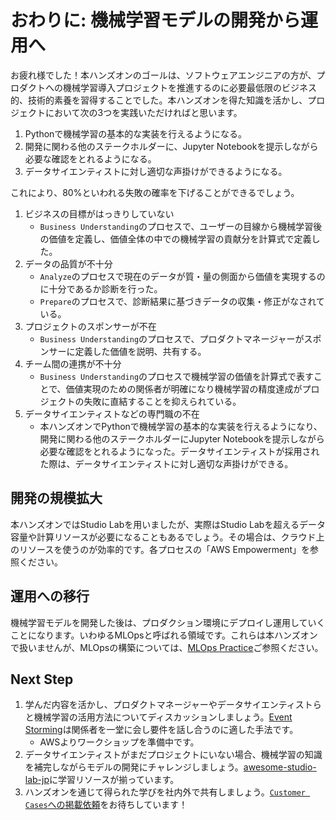 # おわりに: 機械学習モデルの開発から運用へ

お疲れ様でした！本ハンズオンのゴールは、ソフトウェアエンジニアの方が、プロダクトへの機械学習導入プロジェクトを推進するのに必要最低限のビジネス的、技術的素養を習得することでした。本ハンズオンを得た知識を活かし、プロジェクトにおいて次の3つを実践いただければと思います。

1. Pythonで機械学習の基本的な実装を行えるようになる。
2. 開発に関わる他のステークホルダーに、Jupyter Notebookを提示しながら必要な確認をとれるようになる。
3. データサイエンティストに対し適切な声掛けができるようになる。

これにより、80%といわれる失敗の確率を下げることができるでしょう。

1. ビジネスの目標がはっきりしていない
   * `Business Understanding`のプロセスで、ユーザーの目線から機械学習後の価値を定義し、価値全体の中での機械学習の貢献分を計算式で定義した。
2. データの品質が不十分
   * `Analyze`のプロセスで現在のデータが質・量の側面から価値を実現するのに十分であるか診断を行った。
   * `Prepare`のプロセスで、診断結果に基づきデータの収集・修正がなされている。
3. プロジェクトのスポンサーが不在
   * `Business Understanding`のプロセスで、プロダクトマネージャーがスポンサーに定義した価値を説明、共有する。
4. チーム間の連携が不十分
   * `Business Understanding`のプロセスで機械学習の価値を計算式で表すことで、価値実現のための関係者が明確になり機械学習の精度達成がプロジェクトの失敗に直結することを抑えられている。
5. データサイエンティストなどの専門職の不在
   * 本ハンズオンでPythonで機械学習の基本的な実装を行えるようになり、開発に関わる他のステークホルダーにJupyter Notebookを提示しながら必要な確認をとれるようになった。データサイエンティストが採用された際は、データサイエンティストに対し適切な声掛けができる。

## 開発の規模拡大

本ハンズオンではStudio Labを用いましたが、実際はStudio Labを超えるデータ容量や計算リソースが必要になることもあるでしょう。その場合は、クラウド上のリソースを使うのが効率的です。各プロセスの「AWS Empowerment」を参照ください。

## 運用への移行

機械学習モデルを開発した後は、プロダクション環境にデプロイし運用していくことになります。いわゆるMLOpsと呼ばれる領域です。これらは本ハンズオンで扱いませんが、MLOpsの構築については、[MLOps Practice](https://masatakashiwagi.github.io/mlops-practices/knowledge/)ご参照ください。

## Next Step

1. 学んだ内容を活かし、プロダクトマネージャーやデータサイエンティストらと機械学習の活用方法についてディスカッションしましょう。[Event Storming](https://www.eventstorming.com/)は関係者を一堂に会し要件を話し合うのに適した手法です。
   * AWSよりワークショップを準備中です。
2. データサイエンティストがまだプロジェクトにいない場合、機械学習の知識を補完しながらモデルの開発にチャレンジしましょう。[awesome-studio-lab-jp](https://github.com/aws-sagemaker-jp/awesome-studio-lab-jp)に学習リソースが揃っています。
3. ハンズオンを通じて得られた学びを社内外で共有しましょう。[`Customer Cases`への掲載依頼](https://github.com/aws-samples/aws-ml-enablement-handson/issues/new?assignees=&labels=enhancement&template=case-study.md&title=)をお待ちしています！
